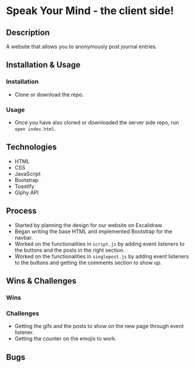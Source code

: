 # Speak Your Mind - the client side!

## Description

A website that allows you to anonymously post journal entries.
## Installation & Usage

### Installation 
- Clone or download the repo.

### Usage
- Once you have also cloned or downloaded the server side repo, run `open index.html`.
## Technologies
- HTML
- CSS
- JavaScript
- Bootstrap
- Toastify
- Giphy API
## Process

- Started by planning the design for our website on Excalidraw.
- Began writing the base HTML and implemented Bootstrap for the navbar.
- Worked on the functionalities in `script.js` by adding event listeners to the buttons and the posts in the right section.
- Worked on the functionalities in `singlepost.js` by adding event listeners to the buttons and getting the comments section to show up.
<!-- <placeholder for screenshots> -->
## Wins & Challenges

### Wins

### Challenges

- Getting the gifs and the posts to show on the new page through event listener.
- Getting the counter on the emojis to work.

## Bugs

